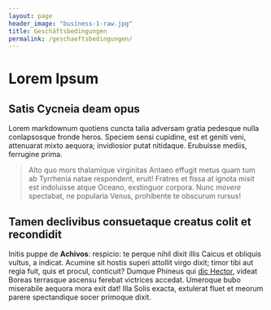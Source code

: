 ```yaml
---
layout: page
header_image: "business-1-raw.jpg"
title: Geschäftsbedingungen
permalink: /geschaeftsbedingungen/
---
```


# Lorem Ipsum

## Satis Cycneia deam opus

Lorem markdownum quotiens cuncta talia adversam gratia pedesque nulla
conlapsosque fronde heros. Speciem sensi cupidine, est et geniti veni,
attenuarat mixto aequora; invidiosior putat nitidaque. Erubuisse mediis,
ferrugine prima.

> Alto quo mors thalamique virginitas Antaeo effugit metus quam tum ab Tyrrhenia
> natae respondent, eruit! Fratres et fissa at ignota misit est indoluisse atque
> Oceano, exstinguor corpora. Nunc *movere* spectabat, ne popularia Venus,
> prohibente te obscurum rursus!

## Tamen declivibus consuetaque creatus colit et recondidit

Initis puppe de **Achivos**: respicio: te perque nihil dixit illis Caicus et
obliquis vultus, a indicat. Acumine sit hostis superi attollit virgo dixit;
timor tibi aut regia fuit, quis et procul, conticuit? Dumque Phineus qui [dic
Hector](http://excutit.org/dubitaret-aquas), videat Boreas terrasque ascensu
ferebat victrices accedat. Umeroque bubo miserabile aequora mora exit dat! Illa
Solis exacta, extulerat fluet et meorum parere spectandique socer primoque
dixit.
